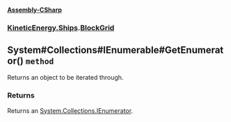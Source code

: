 #### [Assembly-CSharp](./Assembly-CSharp.md 'Assembly-CSharp')
### [KineticEnergy.Ships](./Assembly-CSharp.md#KineticEnergy-Ships 'KineticEnergy.Ships').[BlockGrid](./KineticEnergy-Ships-BlockGrid.md 'KineticEnergy.Ships.BlockGrid')
## System#Collections#IEnumerable#GetEnumerator() `method`
Returns an object to be iterated through.
### Returns
Returns an [System.Collections.IEnumerator](https://docs.microsoft.com/en-us/dotnet/api/System.Collections.IEnumerator 'System.Collections.IEnumerator').

